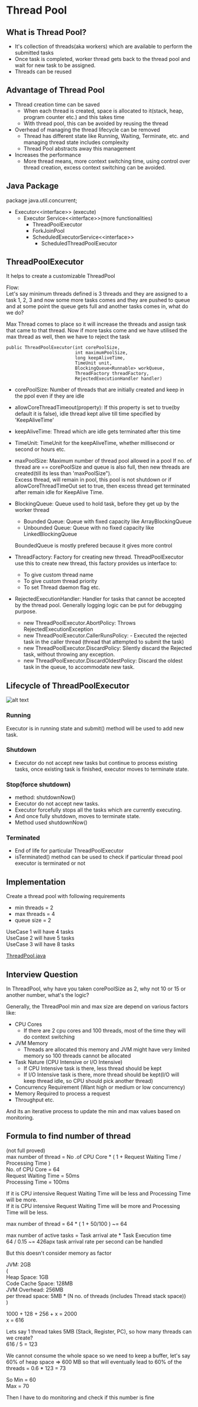 # Thread Pool

## What is Thread Pool?
- It's collection of threads(aka workers) which are available to perform the submitted tasks
- Once task is completed, worker thread gets back to the thread pool and wait for new task to be assigned.
- Threads can be reused

## Advantage of Thread Pool
- Thread creation time can be saved
    - When each thread is created, space is allocated to it(stack, heap, program counter etc.) and this takes time
    - With thread pool, this can be avoided by reusing the thread
- Overhead of managing the thread lifecycle can be removed
    - Thread has different state like Running, Waiting, Terminate, etc. and managing thread state includes complexity
    - Thread Pool abstracts away this management
- Increases the performance
    - More thread means, more context switching time, using control over thread creation, excess context switching can be avoided.

## Java Package
package java.util.concurrent;
- Executor<\<interface>> (execute)
    - Executor Service<\<interface>>(more functionalities)
        - ThreadPoolExecutor
        - ForkJoinPool
        - ScheduledExecutorService<\<interface>>
            - ScheduledThreadPoolExecutor

## ThreadPoolExecutor
It helps to create a customizable ThreadPool

Flow:<br>
Let's say minimum threads defined is 3 threads and they are assigned to a task 1, 2, 3 and now some more tasks comes and they are pushed to queue and at some point the queue gets full and another tasks comes in, what do we do?

Max Thread comes to place so it will increase the threads and assign task that came to that thread. Now if more tasks come and we have utilised the max thread as well, then we have to reject the task

```
public ThreadPoolExecutor(int corePoolSize,
                          int maximumPoolSize,
                          long keepAliveTime,
                          TimeUnit unit,
                          BlockingQueue<Runnable> workQueue,
                          ThreadFactory threadFactory,
                          RejectedExecutionHandler handler)
```
- corePoolSize:
    Number of threads that are initially created and keep in the ppol even if they are idle
- allowCoreThreadTimeout(property):
    If this property is set to true(by default it is false), idle thread kept alive till time specified by 'KeepAliveTime'
- keepAliveTime:
    Thread which are idle gets terminated after this time
- TimeUnit:
    TimeUnit for the keepAliveTime, whether millisecond or second or hours etc.
- maxPoolSize:
    Maximum number of thread pool allowed in a pool
    If no. of thread are == corePoolSize and queue is also full, then new threads are created(till its less than 'maxPoolSize").<br>
    Excess thread, will remain in pool, this pool is not shutdown or if allowCoreThreadTimeOut set to true, then excess thread get terminated after remain idle for KeepAlive Time.
- BlockingQueue: Queue used to hold task, before they get up by the worker thread
    - Bounded Queue: Queue with fixed capacity like ArrayBlockingQueue
    - Unbounded Queue: Queue with no fixed capacity like LinkedBlockingQueue

    BoundedQueue is mostly prefered because it gives more control
- ThreadFactory:
    Factory for creating new thread. ThreadPoolExecutor use this to create new thread, this factory provides us interface to:
    - To give custom thread name
    - To give custom thread priority
    - To set Thread daemon flag etc.
- RejectedExecutionHandler:
    Handler for tasks that cannot be accepted by the thread pool. Generally logging logic can be put for debugging purpose.
    - new ThreadPoolExecutor.AbortPolicy: Throws RejectedExecutionException
    - new ThreadPoolExecutor.CallerRunsPolicy: - Executed the rejected task in the caller thread (thread that attempted to submit the task)
    - new ThreadPoolExecutor.DiscardPolicy: Silently discard the Rejected task, without throwing any exception.
    - new ThreadPoolExecutor.DiscardOldestPolicy: Discard the oldest task in the queue, to accommodate new task.

## Lifecycle of ThreadPoolExecutor
![alt text](../../assets/thread_pool_executor_lifecycle.png)

### Running
Executor is in running state and submit() method will be used to add new task.

### Shutdown
- Executor do not accept new tasks but continue to process existing tasks, once existing task is finished, executor moves to terminate state.

### Stop(force shutdown)
- method: shutdownNow()
- Executor do not accept new tasks.
- Executor forcefully stops all the tasks which are currently executing.
- And once fully shutdown, moves to terminate state.
- Method used shutdownNow()

### Terminated
- End of life for particular ThreadPoolExecutor
- isTerminated() method can be used to check if particular thread pool executor is terminated or not

## Implementation
Create a thread pool with following requirements
- min threads = 2
- max threads = 4
- queue size = 2

UseCase 1 will have 4 tasks<br>
UseCase 2 will have 5 tasks<br>
UseCase 3 will have 8 tasks<br>

<a href="ThreadPool.java">ThreadPool.java</a>

## Interview Question
In ThreadPool, why have you taken corePoolSize as 2, why not 10 or 15 or another number, what's the logic?

Generally, the ThreadPool min and max size are depend on various factors like:
- CPU Cores
    - If there are 2 cpu cores and 100 threads, most of the time they will do context switching
- JVM Memory
    - Threads are allocated this memory and JVM might have very limited memory so 100 threads cannot be allocated
- Task Nature (CPU Intensive or I/O Intensive)
    - If CPU Intensive task is there, less thread should be kept
    - If I/O Intensive task is there, more thread should be kept(I/O will keep thread idle, so CPU should pick another thread)
- Concurrency Requirement (Want high or medium or low concurrency)
- Memory Required to process a request
- Throughput etc.

And its an iterative process to update the min and max values based on monitoring.

## Formula to find number of thread
(not full proved)<br>
max number of thread = No .of CPU Core * ( 1 + Request Waiting Time / Processing Time )<br>
No. of CPU Core = 64<br>
Request Waiting Time = 50ms<br>
Processing Time = 100ms<br>

If it is CPU intensive Request Waiting Time will be less and Processing Time will be more.<br>
If it is CPU intensive Request Waiting Time will be more and Processing Time will be less.<br>


max number of thread = 64 * ( 1 + 50/100 ) ~= 64<br>

max number of active tasks = Task arrival ate * Task Execution time<br>
64 / 0.15 ~= 426apx task arrival rate per second can be handled 

But this doesn't consider memory as factor

JVM: 2GB<br>
(<br>
    Heap Space: 1GB<br>
    Code Cache Space: 128MB<br>
    JVM Overhead: 256MB<br>
    per thread space: 5MB * (N no. of threads (includes Thread stack space))<br>
)

1000 + 128 + 256 + x = 2000<br>
x = 616

Lets say 1 thread takes 5MB (Stack, Register, PC), so how many threads can we create?<br>
616 / 5 = 123

We cannot consume the whole space so we need to keep a buffer, let's say 60% of heap space => 600 MB so that will eventually lead to 60% of the threads = 0.6 * 123 = 73

So Min = 60<br>
Max = 70<br>

Then I have to do monitoring and check if this number is fine